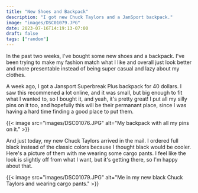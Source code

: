 ```yaml
---
title: "New Shoes and Backpack"
description: "I got new Chuck Taylors and a JanSport backpack."
image: "images/DSC01079.JPG"
date: 2023-07-16T14:19:13-07:00
draft: false
tags: ["random"]
---
```


In the past two weeks, I've bought some new shoes and a backpack. I've been trying to make my fashion match what I like and overall just look better and more presentable instead of being super casual and lazy about my clothes.

A week ago, I got a Jansport Superbreak Plus backpack for 40 dollars. I saw this recommened a lot online, and it was small, but big enough to fit what I wanted to, so I bought it, and yeah, it's pretty great! I put all my silly pins on it too, and hopefully this will be their permanant place, since I was having a hard time finding a good place to put them.

{{< image src="images/DSC01076.JPG" alt="My backpack with all my pins on it." >}}

And just today, my new Chuck Taylors arrived in the mail. I ordered full black instead of the classic colors because I thought black would be cooler. Here's a picture of them with me wearing some cargo pants. I feel like the look is slightly off from what I want, but it's getting there, so I'm happy about that.

{{< image src="images/DSC01079.JPG" alt="Me in my new black Chuck Taylors and wearing cargo pants." >}}